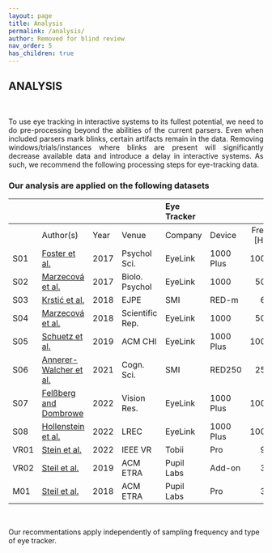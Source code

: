 ```yaml
---
layout: page
title: Analysis
permalink: /analysis/
author: Removed for blind review
nav_order: 5
has_children: true
---
```


## ANALYSIS
<br>

<p align="justify">
To use eye tracking in interactive systems to its fullest potential, we need to do pre-processing beyond the abilities of the current parsers. Even when included parsers mark blinks, certain artifacts remain in the data. Removing windows/trials/instances where blinks are present will significantly decrease available data and introduce a delay in interactive systems. As such, we recommend the following processing steps for eye-tracking data.
</p>
 

### Our analysis are applied on the following datasets

|      |                                                                                                                |      |                 | Eye Tracker |           |            | Screen |              |               |
| ---- | -------------------------------------------------------------------------------------------------------------- | ---- | --------------- | :---------- | --------- | ---------: | :----: | ------------ | ------------- |
|      | Author(s)                                                                                                      | Year | Venue           | Company     | Device    | Freq. [Hz] |  Inch  | Aspect Ratio | Distance [cm] |
| S01  | [Foster et al.](https://osf.io/5zpvk/)                                              | 2017 | Psychol Sci.    | EyeLink     | 1000 Plus |       1000 |   17   | 16:9         | 100           |
| S02  | [Marzecová et al.](https://osf.io/2xrfa/)                                             | 2017 | Biolo. Psychol  | EyeLink     | 1000      |        500 |   19   | 4:3          | 57            |
| S03  | [Krstić et al.](https://osf.io/xjd5r/)                                               | 2018 | EJPE            | SMI         | RED-m     |         60 |  15.6  | 16:9         | 60            |
| S04  | [Marzecová et al.](https://osf.io/rqvh3/)                                             | 2018 | Scientific Rep. | EyeLink     | 1000      |        500 |   19   | 4:3          | 57            |
| S05  | [Schuetz et al.](https://github.com/facebookresearch/gaze-hci) | 2019 | ACM CHI         | EyeLink     | 1000 Plus |       1000 |  113   | 8:5          | 180           |
| S06  | [Annerer-Walcher et al.](https://osf.io/6823j/)                                       | 2021 | Cogn. Sci.      | SMI         | RED250    |        250 |   24   | 16:9         | 70            |
| S07  | [Felßberg and Dombrowe](https://osf.io/dpb8z/)                                        | 2022 | Vision Res.     | EyeLink     | 1000 Plus |       1000 |   27   | 16:9         | 85            |
| S08  | [Hollenstein et al.](https://osf.io/ud8s5/)                                           | 2022 | LREC            | EyeLink     | 1000 Plus |       1000 |   27   | 16:9         | 85            |
| VR01 | [Stein et al.](https://osf.io/b43uv/)                                                                          | 2022 | IEEE VR         | Tobii       | Pro       |         90 |  3.5   | 9:10         | -             |
| VR02 | [Steil et al.](https://perceptualui.org/research/datasets/MPIIDPEye/)                                          | 2019 | ACM ETRA        | Pupil Labs  | Add-on    |         30 |  5.7   | 8:9          | -             |
| M01  | [Steil et al.](https://perceptualui.org/research/datasets/MPIIEgoFixation/)                                    | 2018 | ACM ETRA        | Pupil Labs  | Pro       |         30 |   -    | -            | -             |

<br>
<p>
Our recommentations apply independently of sampling frequency and type of eye tracker.
</p>
